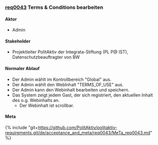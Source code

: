 ### [req0043](https://github.com/PolitAktiv/politaktiv-requirements/tree/master/de/requirements/req0043.md) Terms & Conditions bearbeiten

#### Aktor
 * Admin

#### Stakeholder
 * Projektleiter PolitAktiv der Integrata-Stiftung (PL P@ IST), Datenschutzbeauftragter von BW

#### Normaler Ablauf
 * Der Admin wählt im Kontrollbereich "Global" aus.
 * Der Admin wählt den WebInhalt "TERMS_OF_USE" aus.
 * Der Admin kann den Webinhalt bearbeiten und speichern.
 * Das System zeigt jedem Gast, der sich registriert, den aktuellen Inhalt des o.g. Webinhalts an.
   * Der Webinhalt ist scrollbar.

#### Meta
{% include "git+https://github.com/PolitAktiv/politaktiv-requirements.git/de/acceptance_and_meta/req0043/MeTa_req0043.md" %} 
